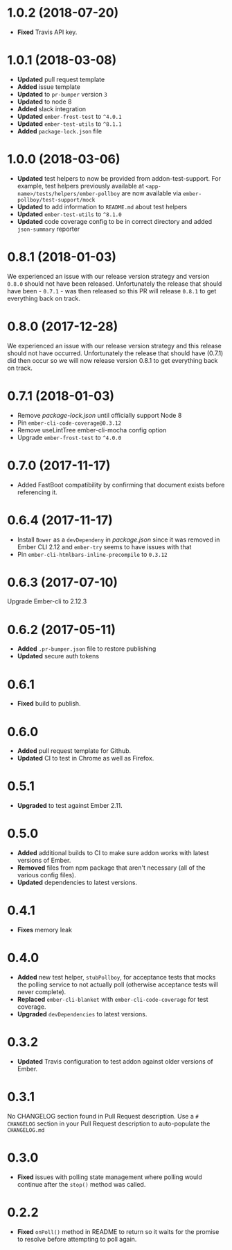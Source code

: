 # 1.0.2 (2018-07-20)

* **Fixed** Travis API key.


# 1.0.1 (2018-03-08)
* **Updated** pull request template
* **Added** issue template
* **Updated** to `pr-bumper` version `3`
* **Updated** to node 8
* **Added** slack integration
* **Updated** `ember-frost-test` to `^4.0.1`
* **Updated** `ember-test-utils` to `^8.1.1`
* **Added** `package-lock.json` file

# 1.0.0 (2018-03-06)
* **Updated** test helpers to now be provided from addon-test-support. For example, test helpers previously available at `<app-name>/tests/helpers/ember-pollboy` are now available via `ember-pollboy/test-support/mock`
* **Updated** to add information to `README.md` about test helpers
* **Updated** `ember-test-utils` to `^8.1.0`
* **Updated** code coverage config to be in correct directory and added `json-summary` reporter 

# 0.8.1 (2018-01-03)

We experienced an issue with our release version strategy and version `0.8.0` should not have been released.  Unfortunately the release that should have been - `0.7.1` - was then released so this PR will release `0.8.1` to get everything back on track.

# 0.8.0 (2017-12-28)

We experienced an issue with our release version strategy and this release should not have occurred.  Unfortunately the release that should have (0.7.1) did then occur so we will now release version 0.8.1 to get everything back on track.

# 0.7.1 (2018-01-03)

* Remove _package-lock.json_ until officially support Node 8
* Pin `ember-cli-code-coverage@0.3.12`
* Remove useLintTree ember-cli-mocha config option
* Upgrade `ember-frost-test` to `^4.0.0`

# 0.7.0 (2017-11-17)

* Added FastBoot compatibility by confirming that document exists before referencing it.

# 0.6.4 (2017-11-17)
* Install `Bower` as a `devDependeny` in _package.json_ since it was removed in Ember CLI 2.12 and `ember-try` seems to have issues with that
* Pin `ember-cli-htmlbars-inline-precompile` to `0.3.12`

# 0.6.3 (2017-07-10)

Upgrade Ember-cli to 2.12.3


# 0.6.2 (2017-05-11)
* **Added** `.pr-bumper.json` file to restore publishing
* **Updated** secure auth tokens


# 0.6.1

* **Fixed** build to publish.

# 0.6.0

* **Added** pull request template for Github.
* **Updated** CI to test in Chrome as well as Firefox.


# 0.5.1

* **Upgraded** to test against Ember 2.11.


# 0.5.0

* **Added** additional builds to CI to make sure addon works with latest versions of Ember.
* **Removed** files from npm package that aren't necessary (all of the various config files).
* **Updated** dependencies to latest versions.


# 0.4.1

* **Fixes** memory leak

# 0.4.0

* **Added** new test helper, `stubPollboy`,  for acceptance tests that mocks the polling service to not actually poll (otherwise acceptance tests will never complete).
* **Replaced** `ember-cli-blanket` with `ember-cli-code-coverage` for test coverage.
* **Upgraded** `devDependencies` to latest versions.

# 0.3.2

* **Updated** Travis configuration to test addon against older versions of Ember.

# 0.3.1
No CHANGELOG section found in Pull Request description.
Use a `# CHANGELOG` section in your Pull Request description to auto-populate the `CHANGELOG.md`

# 0.3.0

* **Fixed** issues with polling state management where polling would continue after the `stop()` method was called.

# 0.2.2

* **Fixed** `onPoll()` method in README to return so it waits for the promise to resolve before attempting to poll again.

